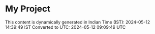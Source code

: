 # My Project

This content is dynamically generated in Indian Time (IST): 2024-05-12 14:39:49 IST
Converted to UTC: 2024-05-12 09:09:49 UTC
